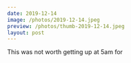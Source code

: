 ```yaml
---
date: 2019-12-14
image: /photos/2019-12-14.jpeg
preview: /photos/thumb-2019-12-14.jpeg
layout: post
---
```


This was not worth getting up at 5am for
